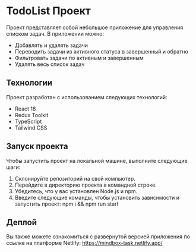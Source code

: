 # TodoList Проект

Проект представляет собой небольшое приложение для управления списком задач. В приложении можно:

- Добавлять и удалять задачи
- Переводить задачи из активного статуса в завершенный и обратно
- Фильтровать задачи по активным и завершенным
- Удалять весь список задач

## Технологии

Проект разработан с использованием следующих технологий:

- React 18
- Redux Toolkit
- TypeScript
- Tailwind CSS

## Запуск проекта

Чтобы запустить проект на локальной машине, выполните следующие шаги:

1. Склонируйте репозиторий на свой компьютер.
2. Перейдите в директорию проекта в командной строке.
3. Убедитесь, что у вас установлен Node.js и npm.
4. Введите следующие команды, чтобы установить зависимости и запустить проект: npm i && npm run start

## Деплой

Вы также можете ознакомиться с развернутой версией приложения по ссылке на платформе Netlify:
https://mindbox-task.netlify.app/

